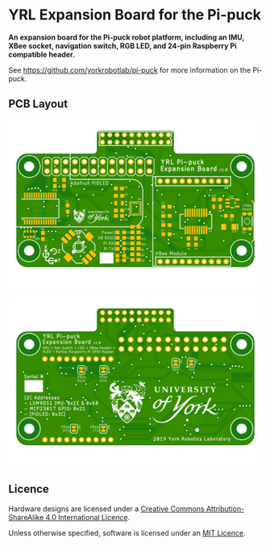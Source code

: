 # YRL Expansion Board for the Pi-puck

**An expansion board for the Pi-puck robot platform, including an IMU, XBee socket, navigation switch, RGB LED, and 24-pin Raspberry Pi compatible header.**

See https://github.com/yorkrobotlab/pi-puck for more information on the Pi-puck.


## PCB Layout

![PCB top](hardware/board-top.png)

![PCB bottom](hardware/board-bottom.png)


## Licence

Hardware designs are licensed under a [Creative Commons Attribution-ShareAlike 4.0 International Licence][cc-by-sa].

Unless otherwise specified, software is licensed under an [MIT Licence][mit].


[cc-by-sa]: http://creativecommons.org/licenses/by-sa/4.0/
[mit]: /LICENSE-MIT
